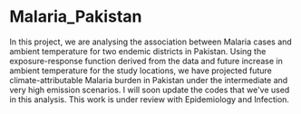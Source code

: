 # Malaria_Pakistan
In this project, we are analysing the association between Malaria cases and ambient temperature for two endemic districts in Pakistan. Using the exposure-response function derived from the data and future increase in ambient temperature for the study locations, we have projected future climate-attributable Malaria burden in Pakistan under the intermediate and very high emission scenarios. I will soon update the codes that we've used in this analysis. This work is under review with Epidemiology and Infection.
